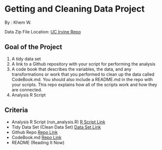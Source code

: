 # **Getting and Cleaning Data Project**

  By : Khem W.
  
  Data Zip File Location: [UC Irvine Repo](https://d396qusza40orc.cloudfront.net/getdata%2Fprojectfiles%2FUCI%20HAR%20Dataset.zip)

## **Goal of the Project**
1. A tidy data set
2. A link to a Github repository with your script for performing the analysis
3. A code book that describes the variables, the data, and any transformations or work that you performed to clean up the data called CodeBook.md. You should also include a README.md in the repo with your scripts. This repo explains how all of the scripts work and how they are connected.
4. Analysis R Script


## **Criteria**
- Analysis R Script	(run_analysis.R)	[R Script Link](../khemthung/datasciencecoursera/tree/main/3_Getting_and_Cleaning_Data/projects/run_analysis.R)
- Tidy Data Set	(Clean Data Set)	[Data Set Link](../datasciencecoursera/tree/3_Getting_and_Cleaning_Data/projects)
- Github Repo	[Repo Link](../khemthung/datasciencecoursera/tree/main/3_Getting_and_Cleaning_Data/projects)
- CodeBook.md	[Repo Link](url)
- README	(Reading It Now)
